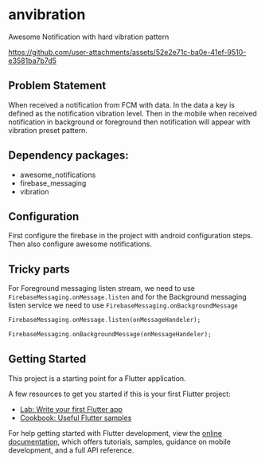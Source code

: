 # anvibration

Awesome Notification with hard vibration pattern



https://github.com/user-attachments/assets/52e2e71c-ba0e-41ef-9510-e3581ba7b7d5



## Problem Statement
When received a notification from FCM with data. In the data a key is defined as the notification vibration level. Then in the mobile when received notification in background or foreground then notification will appear with vibration preset pattern.

## Dependency packages:
- awesome_notifications
- firebase_messaging
- vibration

## Configuration
First configure the firebase in the project with android configuration steps. Then also configure awesome notifications.

## Tricky parts
For Foreground messaging listen stream, we need to use `FirebaseMessaging.onMessage.listen` and for the Background messaging listen service we need to use `FirebaseMessaging.onBackgroundMessage` 

```dart
FirebaseMessaging.onMessage.listen(onMessageHandeler);

FirebaseMessaging.onBackgroundMessage(onMessageHandeler);
```

## Getting Started

This project is a starting point for a Flutter application.

A few resources to get you started if this is your first Flutter project:

- [Lab: Write your first Flutter app](https://docs.flutter.dev/get-started/codelab)
- [Cookbook: Useful Flutter samples](https://docs.flutter.dev/cookbook)

For help getting started with Flutter development, view the
[online documentation](https://docs.flutter.dev/), which offers tutorials,
samples, guidance on mobile development, and a full API reference.
